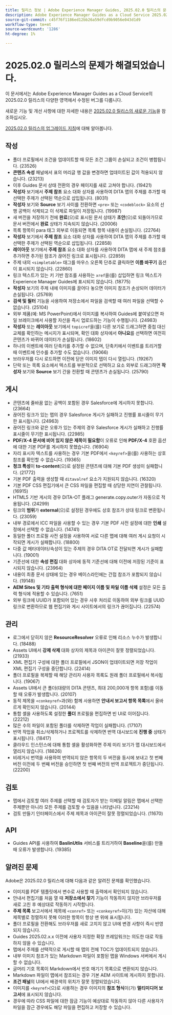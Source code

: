 ```yaml
---
title: 릴리스 정보 | Adobe Experience Manager Guides, 2025.02.0 릴리스의 문제가 해결되었습니다.
description: Adobe Experience Manager Guides as a Cloud Service 2025.02.0 릴리스의 버그 수정에 대해 알아봅니다.
source-git-commit: c45f76f1186ed12bb26a59dfcd9b9056e043d1d9
workflow-type: tm+mt
source-wordcount: '1286'
ht-degree: 1%

---
```


# 2025.02.0 릴리스의 문제가 해결되었습니다.

이 문서에서는 Adobe Experience Manager Guides as a Cloud Service의 2025.02.0 릴리스의 다양한 영역에서 수정된 버그를 다룹니다.

새로운 기능 및 개선 사항에 대한 자세한 내용은 [2025.02.0 릴리스의 새로운 기능](whats-new-2025-02-0.md)을 참조하십시오.

[2025.02.0 릴리스의 업그레이드 지침](upgrade-instructions-2025-02-0.md)에 대해 알아봅니다.


## 작성

- 폴더 프로필에서 조건을 업데이트할 때 모든 조건 그룹이 손실되고 조건이 병합됩니다. (23526)
- **콘텐츠 속성** 패널에서 표의 머리글 행 값을 변경하면 업데이트된 값이 적용되지 않습니다. (23213)
- 이후 Guides 문서 상태 전환의 경우 페이지를 새로 고쳐야 합니다. (19421)
- **작성자** 보기에서 **주제 참조** 요소 대화 상자를 사용하여 DITA 맵의 주제를 추가할 때 선택한 주제가 선택된 역순으로 삽입됩니다. (8031)
- **작성자** 보기와 **Source** 보기 사이를 전환하면 `<pre>` 또는 `<codeblock>` 요소의 선행 공백이 삭제되고 이 삭제로 파일이 저장됩니다. (19987)
- 새 버전을 저장하기 전에 **완료**(으)로 표시된 문서 상태가 **초안**(으)로 되돌아가므로 문서 버전에서 **완료** 상태가 지속되지 않습니다. (20006)
- 목록 항목이 para 태그 외부로 이동되면 목록 항목 내용이 손실됩니다. (22764)
- **작성자** 보기에서 **주제 참조** 요소 대화 상자를 사용하여 DITA 맵의 주제를 추가할 때 선택한 주제가 선택된 역순으로 삽입됩니다. (22858)
- **레이아웃** 보기에서 **주제 참조** 요소 대화 상자를 사용하여 DITA 맵에 새 주제 참조를 추가하면 추가된 참조가 끊어진 링크로 표시됩니다. (22859)
- 주제 내의 `<simpletable>` 태그를 마우스 오른쪽 단추로 클릭하면 **이름 바꾸기** 옵션이 표시되지 않습니다. (22860)
- 링크 텍스트가 있는 키 기반 참조를 사용하는 `xref`을(를) 삽입하면 링크 텍스트가 Experience Manager Guides에 표시되지 않습니다. (18775)
- **작성자** 보기의 주제 내에 이미지를 끌어다 놓으면 이미지 참조가 손상되어 데이터가 손실됩니다. (25769)
- **검색 및 필터** 기능을 사용하여 저장소에서 파일을 검색할 때 여러 파일을 선택할 수 없습니다. (25104)
- 외부 제품(예: MS PowerPoint)에서 이미지를 복사하여 Guides에 붙여넣으면 파일 브레이크에서 사용할 자산을 즉시 업로드하는 기능이 수행됩니다. (24983)
- **작성자** 또는 **레이아웃** 보기에서 `topicref`을(를) 다른 보기로 드래그하면 중첩 대신 교체를 확인하는 메시지가 표시되며, 확인 대화 상자에서 **아니요**&#x200B;를 선택하면 여전히 콘텐츠가 바뀌어 데이터가 손실됩니다. (18602)
- 하나의 이벤트에 여러 단축키를 추가할 수 없으며, 단축키에서 이벤트를 트리거할 때 이벤트에 인수를 추가할 수도 없습니다. (19066)
- 브라우저를 다시 로드하면 이전에 닫은 이미지 탭이 다시 열립니다. (19267)
- 단락 또는 목록 요소에서 텍스트를 부분적으로 선택하고 요소 외부로 드래그하면 **작성자** 보기와 **Source** 보기 간을 전환할 때 콘텐츠가 손실됩니다. (25790)

## 게시

- 콘텐츠에 줄바꿈 없는 공백이 포함된 경우 Salesforce에 게시하지 못합니다. (23664)
- 끊어진 링크가 있는 맵의 경우 Salesforce 게시가 실패하고 진행률 표시줄이 무기한 표시됩니다. (24963)
- 끊어진 링크와 같은 오류가 있는 주제의 경우 Salesforce 게시가 실패하고 진행률 표시줄이 무기한 표시됩니다. (22985)
- **PDF/X-4 문서에 비어 있지 않은 제목이 필요함**&#x200B;이 오류로 인해 **PDF/X-4** 호환 옵션에 대한 기본 PDF를 게시하지 못했습니다. (16904)
- 자리 표시자 텍스트를 사용하는 경우 기본 PDF에서 `<keyref>`을(를) 사용하는 상호 참조를 확인할 수 없습니다. (19365)
- **청크 특성**&#x200B;이 **to-content**(으)로 설정된 콘텐츠에 대해 기본 PDF 생성이 실패합니다. (21772)
- 기본 PDF 출력을 생성할 때 `ditavalref` 요소가 지원되지 않습니다. (16320)
- 기본 PDF CSS 편집기에서 큰 CSS 파일을 편집할 때 상당한 지연이 관찰됩니다. (16915)
- HTML5 기반 게시의 경우 DITA-OT 플래그 generate.copy.outer가 자동으로 적용됩니다. (24299)
- 링크의 **범위**&#x200B;가 **external**(으)로 설정된 경우에도 상호 참조가 상대 링크로 변환됩니다. (23059)
- 내부 경로에서 ICC 파일을 사용할 수 있는 경우 기본 PDF 사전 설정에 대한 **인쇄** 설정에서 선택할 수 없습니다. (14741)
- 동일한 폴더 프로필 사전 설정을 사용하여 서로 다른 맵에 대해 여러 게시 요청이 시작되면 게시가 실패합니다. (18800)
- 다중 값 메타데이터/속성이 있는 주제의 경우 DITA OT로 전달되면 게시가 실패합니다. (19001)
- 기준선에 대한 **속성 편집** 대화 상자에 동적 기준선에 대해 이전에 저장된 기준이 표시되지 않습니다.  (23964)
- 내용이 최종 문서 상태에 있는 경우 베이스라인에는 간접 참조가 포함되지 않습니다. (19148)
- **AEM Sites 및 기타 출력 형식에 대한 페이지 이름 및 파일 이름 삭제** 설정은 모든 출력 형식에 적용할 수 있습니다. (7651)
- 외부 링크에 UUID가 포함되어 있는 경우 사후 처리로 이동하여 외부 링크를 UUID 링크로 변환하므로 웹 편집기와 게시 사이트에서의 링크가 끊어집니다. (22574)


## 관리

- 로그에서 닫히지 않은 **ResourceResolver** 오류로 인해 리소스 누수가 발생합니다. (18488)
- Assets UI에서 **강제 삭제** 대화 상자의 제목과 아이콘이 잘못 정렬되었습니다. (21933)
- XML 편집기 구성에 대한 폴더 프로필에서 JSON이 업데이트되면 저장 작업이 XML 편집기 구성을 중단합니다. (22414)
- 폴더 프로필을 복제할 때 해당 관리자 사용자 목록도 원래 폴더 프로필에서 복사됩니다. (19067)
- Assets UI에서 큰 폴더(대량의 DITA 콘텐츠, 최대 200,000개 항목 포함)를 이동할 때 오류가 발생합니다. (20107)
- 동적 제목을 `<conkeyref>`과(와) 함께 사용하면 **안내서 보고서 항목 목록**&#x200B;에서 올바르게 확인되지 않습니다. (20144)
- 통합 셸을 사용하도록 설정한 **폴더** 프로필을 편집하면 빈 UI로 이어집니다. (22212)
- 많은 수의 파일이 포함된 폴더를 삭제하면 작업이 실패합니다. (17107)
- 번역 작업을 취소/삭제하거나 프로젝트를 삭제하면 번역 대시보드에 **진행 중** 상태가 표시됩니다. (18417)
- 클라우드 인스턴스에 대해 통합 셸을 활성화하면 주제 미리 보기가 맵 대시보드에서 열리지 않습니다. (18826)
- 비레거시 번역을 사용하여 번역되지 않은 항목의 두 버전을 동시에 보내고 첫 번째 버전 이전에 두 번째 버전을 승인하면 첫 번째 버전의 번역 프로젝트가 중단됩니다. (22200)


## 검토

- 맵에서 검토할 여러 주제를 선택할 때 검토자가 받는 이메일 알림은 맵에서 선택한 주제뿐만 아니라 모든 주제를 검토할 수 있음을 나타냅니다. (23214)
- 검토 만들기 인터페이스에서 주제 제목과 아이콘이 잘못 정렬되었습니다. (11670)


## API

- Guides API를 사용하여 **BaslinUtlis** 서비스를 트리거하여 **Baseline**&#x200B;을(를) 만들 때 오류가 발생합니다. (19385)

## 알려진 문제

Adobe은 2025.02.0 릴리스에 대해 다음과 같은 알려진 문제를 확인했습니다.

- 이미지를 PDF 템플릿에서 변수로 사용할 때 출력에서 확인되지 않습니다.
- 안내서 편집기를 처음 열 때 **저장소에서 찾기** 기능이 작동하지 않지만 브라우저를 새로 고친 후 예상대로 작동하기 시작합니다.
- **주제 목록** 보고서에서 제목에 `<conref>` 또는 `<conkeyref>`이(가) 있는 자산에 대해 제목별로 정렬하지 못해 이러한 항목이 항상 맨 위에 표시됩니다.
- 폴더 프로필을 전환해도 브라우저를 새로 고치지 않고 UI에 변경 사항이 즉시 반영되지 않습니다.
- Guides 2025.02.x.x 이전에 사용자 지정한 확장 프레임워크는 의도한 대로 작동하지 않을 수 있습니다.
- 맵에서 주제를 선택적으로 게시할 때 맵의 전체 TOC가 업데이트되지 않습니다.
- 내부 이미지 참조가 있는 Markdown 파일이 포함된 맵을 Windows 서버에서 게시할 수 없습니다.
- 글머리 기호 목록이 Markdown에서 번호 매기기 목록으로 변환되지 않습니다.
- Markdown 파일이 맵에서 참조되는 경우 기본 AEM 사이트에 게시하지 못합니다.
- **조건 패널**&#x200B;의 UI에서 배경색의 위치가 잘못 정렬되었습니다.
- 이미지를 `<keyref>`(으)로 사용하는 경우 이미지의 **참조 형식**&#x200B;이(가) **멀티미디어 보고서**&#x200B;에 표시되지 않습니다.
- 경우에 따라 CSS 파일에 대한 잠금 기능이 예상대로 작동하지 않아 다른 사용자가 파일을 잠근 경우에도 해당 파일을 편집하고 저장할 수 있습니다.



